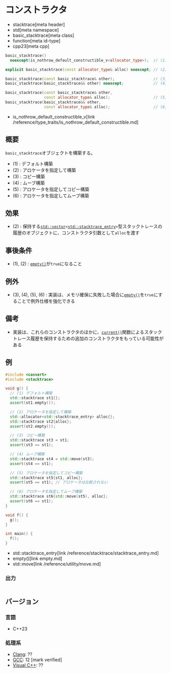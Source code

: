 # コンストラクタ
* stacktrace[meta header]
* std[meta namespace]
* basic_stacktrace[meta class]
* function[meta id-type]
* cpp23[meta cpp]

```cpp
basic_stacktrace()
  noexcept(is_nothrow_default_constructible_v<allocator_type>);  // (1) C++23

explicit basic_stacktrace(const allocator_type& alloc) noexcept; // (2) C++23

basic_stacktrace(const basic_stacktrace& other);                 // (3) C++23
basic_stacktrace(basic_stacktrace&& other) noexcept;             // (4) C++23

basic_stacktrace(const basic_stacktrace& other,
                 const allocator_type& alloc);                   // (5) C++23
basic_stacktrace(basic_stacktrace&& other,
                 const allocator_type& alloc);                   // (6) C++23
```
* is_nothrow_default_constructible_v[link /reference/type_traits/is_nothrow_default_constructible.md]

## 概要
`basic_stacktrace`オブジェクトを構築する。

- (1) : デフォルト構築
- (2) : アロケータを指定して構築
- (3) : コピー構築
- (4) : ムーブ構築
- (5) : アロケータを指定してコピー構築
- (6) : アロケータを指定してムーブ構築


## 効果
- (2) : 保持する[`std::vector`](/reference/vector/vector.md)`<`[`std::stacktrace_entry`](/reference/stacktrace/stacktrace_entry.md)`>`型スタックトレースの履歴のオブジェクトに、コンストラクタ引数として`alloc`を渡す


## 事後条件
- (1), (2) : [`empty()`](empty.md)が`true`になること


## 例外
- (3), (4), (5), (6) : 実装は、メモリ確保に失敗した場合に[`empty()`](empty.md)を`true`にすることで例外仕様を強化できる


## 備考
- 実装は、これらのコンストラクタのほかに、[`current()`](current.md)関数によるスタックトレース履歴を保持するための追加のコンストラクタをもっている可能性がある


## 例
```cpp example
#include <cassert>
#include <stacktrace>

void g() {
  // (1) デフォルト構築
  std::stacktrace st1{};
  assert(st1.empty());

  // (2) アロケータを指定して構築
  std::allocator<std::stacktrace_entry> alloc{};
  std::stacktrace st2{alloc};
  assert(st2.empty());

  // (3) コピー構築
  std::stacktrace st3 = st1;
  assert(st3 == st1);

  // (4) ムーブ構築
  std::stacktrace st4 = std::move(st3);
  assert(st4 == st1);

  // (5) アロケータを指定してコピー構築
  std::stacktrace st5{st1, alloc};
  assert(st5 == st1); // アロケータは比較されない

  // (6) アロケータを指定してムーブ構築
  std::stacktrace st6{std::move(st5), alloc};
  assert(st6 == st1);
}

void f() {
  g();
}

int main() {
  f();
}
```
* std::stacktrace_entry[link /reference/stacktrace/stacktrace_entry.md]
* empty()[link empty.md]
* std::move[link /reference/utility/move.md]

### 出力
```
```


## バージョン
### 言語
- C++23

### 処理系
- [Clang](/implementation.md#clang): ??
- [GCC](/implementation.md#gcc): 12 [mark verified]
- [Visual C++](/implementation.md#visual_cpp): ??
